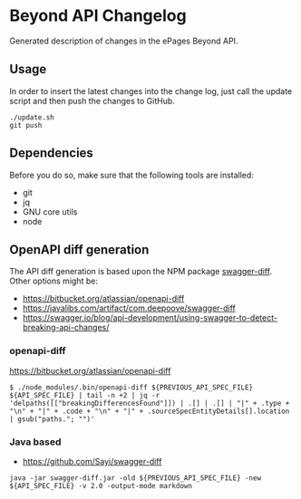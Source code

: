 # Beyond API Changelog

Generated description of changes in the ePages Beyond API.

## Usage

In order to insert the latest changes into the change log, just call the update
script and then push the changes to GitHub.

```
./update.sh
git push
```

## Dependencies

Before you do so, make sure that the following tools are installed:

- git
- jq
- GNU core utils
- node

## OpenAPI diff generation

The API diff generation is based upon the NPM package [swagger-diff](https://www.npmjs.com/package/swagger-diff).
Other options might be:

- https://bitbucket.org/atlassian/openapi-diff
- https://javalibs.com/artifact/com.deepoove/swagger-diff
- https://swagger.io/blog/api-development/using-swagger-to-detect-breaking-api-changes/

### openapi-diff

https://bitbucket.org/atlassian/openapi-diff

```
$ ./node_modules/.bin/openapi-diff ${PREVIOUS_API_SPEC_FILE} ${API_SPEC_FILE} | tail -n +2 | jq -r 'delpaths([["breakingDifferencesFound"]]) | .[] | .[] | "|" + .type + "\n" + "|" + .code + "\n" + "|" + .sourceSpecEntityDetails[].location | gsub("paths."; "")'
```


### Java based
- https://github.com/Sayi/swagger-diff

```
java -jar swagger-diff.jar -old ${PREVIOUS_API_SPEC_FILE} -new ${API_SPEC_FILE} -v 2.0 -output-mode markdown
```
